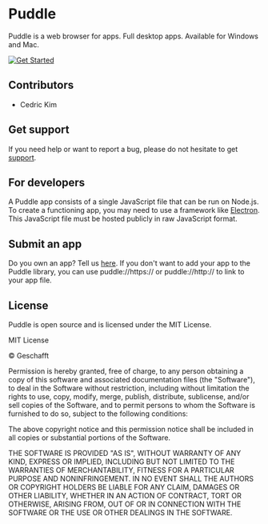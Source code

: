 # Puddle
Puddle is a web browser for apps. Full desktop apps. Available for Windows and Mac.


[![Get Started](https://dabuttonfactory.com/button.png?t=Get+Started&f=Roboto-Bold&ts=21&tc=fff&hp=20&vp=8&c=round&bgt=unicolored&bgc=0054ff&shs=4&shc=0700ff&sho=se)](https://github.com/geschafft-co/puddle/releases)
## Contributors
- Cedric Kim
## Get support
If you need help or want to report a bug, please do not hesitate to get [support](https://github.com/geschafft-co/puddle/issues).
## For developers
A Puddle app consists of a single JavaScript file that can be run on Node.js. To create a functioning app, you may need to use a framework like [Electron](https://electronjs.org/). This JavaScript file must be hosted publicly in raw JavaScript format.
## Submit an app
Do you own an app? Tell us [here](https://github.com/geschafft-co/puddle/issues/new). If you don't want to add your app to the Puddle library, you can use puddle://https:// or puddle://http:// to link to your app file.
## License
Puddle is open source and is licensed under the MIT License.

MIT License

© Geschafft

Permission is hereby granted, free of charge, to any person obtaining a copy
of this software and associated documentation files (the "Software"), to deal
in the Software without restriction, including without limitation the rights
to use, copy, modify, merge, publish, distribute, sublicense, and/or sell
copies of the Software, and to permit persons to whom the Software is
furnished to do so, subject to the following conditions:

The above copyright notice and this permission notice shall be included in all
copies or substantial portions of the Software.

THE SOFTWARE IS PROVIDED "AS IS", WITHOUT WARRANTY OF ANY KIND, EXPRESS OR
IMPLIED, INCLUDING BUT NOT LIMITED TO THE WARRANTIES OF MERCHANTABILITY,
FITNESS FOR A PARTICULAR PURPOSE AND NONINFRINGEMENT. IN NO EVENT SHALL THE
AUTHORS OR COPYRIGHT HOLDERS BE LIABLE FOR ANY CLAIM, DAMAGES OR OTHER
LIABILITY, WHETHER IN AN ACTION OF CONTRACT, TORT OR OTHERWISE, ARISING FROM,
OUT OF OR IN CONNECTION WITH THE SOFTWARE OR THE USE OR OTHER DEALINGS IN THE
SOFTWARE.
